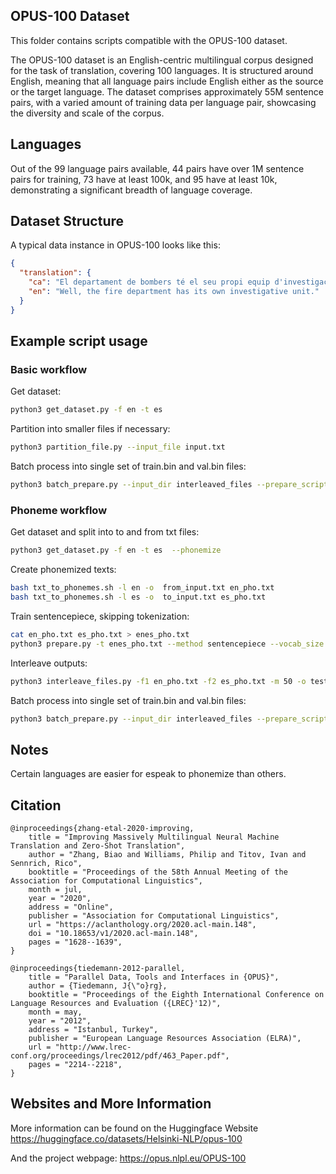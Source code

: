 ## OPUS-100 Dataset

This folder contains scripts compatible with the OPUS-100 dataset.

The OPUS-100 dataset is an English-centric multilingual corpus designed for the
task of translation, covering 100 languages. It is structured around English,
meaning that all language pairs include English either as the source or the
target language. The dataset comprises approximately 55M sentence pairs, with a
varied amount of training data per language pair, showcasing the diversity and
scale of the corpus.

## Languages

Out of the 99 language pairs available, 44 pairs have over 1M sentence pairs for
training, 73 have at least 100k, and 95 have at least 10k, demonstrating a
significant breadth of language coverage.

## Dataset Structure

A typical data instance in OPUS-100 looks like this:

```json
{
  "translation": {
    "ca": "El departament de bombers té el seu propi equip d'investigació.",
    "en": "Well, the fire department has its own investigative unit."
  }
}
```


## Example script usage

### Basic workflow

Get dataset:
```bash
python3 get_dataset.py -f en -t es
```

Partition into smaller files if necessary:
```bash
python3 partition_file.py --input_file input.txt
```

Batch process into single set of train.bin and val.bin files:
```bash
python3 batch_prepare.py --input_dir interleaved_files --prepare_script prepare.py --tokenizer sentencepiece
```

### Phoneme workflow

Get dataset and split into to and from txt files:
```bash
python3 get_dataset.py -f en -t es  --phonemize
```

Create phonemized texts:
```bash
bash txt_to_phonemes.sh -l en -o  from_input.txt en_pho.txt
bash txt_to_phonemes.sh -l es -o  to_input.txt es_pho.txt
```

Train sentencepiece, skipping tokenization:
```bash
cat en_pho.txt es_pho.txt > enes_pho.txt
python3 prepare.py -t enes_pho.txt --method sentencepiece --vocab_size 2048 --skip_sp_tokenization
```

Interleave outputs:
```bash
python3 interleave_files.py -f1 en_pho.txt -f2 es_pho.txt -m 50 -o test --forbidden_strings "(en)" "(es)"
```

Batch process into single set of train.bin and val.bin files:
```bash
python3 batch_prepare.py --input_dir interleaved_files --prepare_script prepare.py --tokenizer sentencepiece
```

## Notes

Certain languages are easier for espeak to phonemize than others.


## Citation

```
@inproceedings{zhang-etal-2020-improving,
    title = "Improving Massively Multilingual Neural Machine Translation and Zero-Shot Translation",
    author = "Zhang, Biao and Williams, Philip and Titov, Ivan and Sennrich, Rico",
    booktitle = "Proceedings of the 58th Annual Meeting of the Association for Computational Linguistics",
    month = jul,
    year = "2020",
    address = "Online",
    publisher = "Association for Computational Linguistics",
    url = "https://aclanthology.org/2020.acl-main.148",
    doi = "10.18653/v1/2020.acl-main.148",
    pages = "1628--1639",
}

@inproceedings{tiedemann-2012-parallel,
    title = "Parallel Data, Tools and Interfaces in {OPUS}",
    author = {Tiedemann, J{\"o}rg},
    booktitle = "Proceedings of the Eighth International Conference on Language Resources and Evaluation ({LREC}'12)",
    month = may,
    year = "2012",
    address = "Istanbul, Turkey",
    publisher = "European Language Resources Association (ELRA)",
    url = "http://www.lrec-conf.org/proceedings/lrec2012/pdf/463_Paper.pdf",
    pages = "2214--2218",
}
```

## Websites and More Information

More information can be found on the Huggingface Website
https://huggingface.co/datasets/Helsinki-NLP/opus-100

And the project webpage:
https://opus.nlpl.eu/OPUS-100
